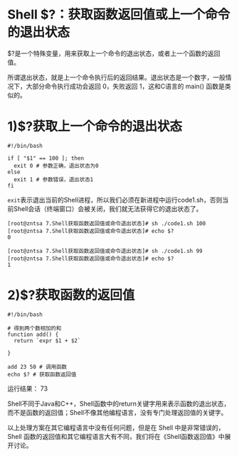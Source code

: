 # Shell $?：获取函数返回值或上一个命令的退出状态
$?是一个特殊变量，用来获取上一个命令的退出状态，或者上一个函数的返回值。

所谓退出状态，就是上一个命令执行后的返回结果。退出状态是一个数字，一般情况下，大部分命令执行成功会返回 0，失败返回 1，这和C语言的 main() 函数是类似的。

# 1)$?获取上一个命令的退出状态
```shell
#!/bin/bash

if [ "$1" == 100 ]; then
  exit 0 # 参数正确，退出状态为0
else
  exit 1 # 参数错误，退出状态1
fi
```
`exit`表示退出当前的Shell进程，所以我们必须在新进程中运行code1.sh，否则当前Shell会话（终端窗口）会被关闭，我们就无法获得它的退出状态了。
```shell
[root@zntsa 7.Shell获取函数返回值或命令退出状态]# sh ./code1.sh 100
[root@zntsa 7.Shell获取函数返回值或命令退出状态]# echo $?
0
```
```shell
[root@zntsa 7.Shell获取函数返回值或命令退出状态]# sh ./code1.sh 99
[root@zntsa 7.Shell获取函数返回值或命令退出状态]# echo $?
1
```

# 2)$?获取函数的返回值
```shell
#!/bin/bash

# 得到两个数相加的和
function add() {
  return `expr $1 + $2`

}

add 23 50 # 调用函数
echo $? # 获取函数返回值
```
运行结果：
73

Shell不同于Java和C++，Shell函数中的return关键字用来表示函数的退出状态，而不是函数的返回值；Shell不像其他编程语言，没有专门处理返回值的关键字。

以上处理方案在其它编程语言中没有任何问题，但是在 Shell 中是非常错误的，Shell 函数的返回值和其它编程语言大有不同，我们将在《Shell函数返回值》中展开讨论。

